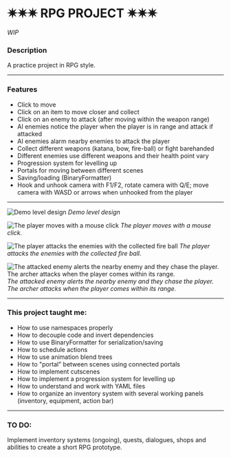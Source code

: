 # ✷✷✷ RPG PROJECT ✷✷✷

_WIP_

### Description
A practice project in RPG style. 
***
### Features
* Click to move
* Click on an item to move closer and collect
* Click on an enemy to attack (after moving within the weapon range)
* AI enemies notice the player when the player is in range and attack if attacked
* AI enemies alarm nearby enemies to attack the player
* Collect different weapons (katana, bow, fire-ball) or fight barehanded
* Different enemies use different weapons and their health point vary
* Progression system for levelling up
* Portals for moving between different scenes
* Saving/loading (BinaryFormatter)
* Hook and unhook camera with F1/F2, rotate camera with Q/E; move camera with WASD or arrows when unhooked from the player
***
![Demo level design](https://user-images.githubusercontent.com/35565194/206260512-18b1e71f-6818-4635-9a7b-a67684ee6924.png)
*Demo level design*

![The player moves with a mouse click](https://user-images.githubusercontent.com/35565194/206260548-a1c9a49d-6856-482f-8d2d-da4adcb87693.png)
*The player moves with a mouse click.*

![The player attacks the enemies with the collected fire ball](https://user-images.githubusercontent.com/35565194/206260590-675cf1f8-63e6-42b7-a021-6ca7c5fa4f69.png)
*The player attacks the enemies with the collected fire ball.*

![The attacked enemy alerts the nearby enemy and they chase the player. The archer attacks when the player comes within its range.](https://user-images.githubusercontent.com/35565194/206260604-b0b433b6-72f5-41df-b9fb-d93050b07768.png)
*The attacked enemy alerts the nearby enemy and they chase the player. The archer attacks when the player comes within its range.*

***
### This project taught me:
* How to use namespaces properly
* How to decouple code and invert dependencies
* How to use BinaryFormatter for serialization/saving
* How to schedule actions
* How to use animation blend trees
* How to "portal" between scenes using connected portals
* How to implement cutscenes
* How to implement a progression system for levelling up
* How to understand and work with YAML files
* How to organize an inventory system with several working panels (inventory, equipment, action bar)
***
### TO DO:
Implement inventory systems (ongoing), quests, dialogues, shops and abilities to create a short RPG prototype.
